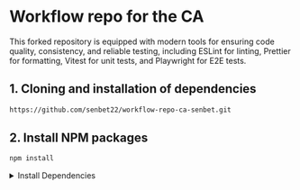 # Workflow repo for the CA

This forked repository is equipped with modern tools for ensuring code quality, consistency, and reliable testing, including ESLint for linting, Prettier for formatting, Vitest for unit tests, and Playwright for E2E tests.

## 1. Cloning and installation of dependencies
```bash
https://github.com/senbet22/workflow-repo-ca-senbet.git
```
## 2. Install NPM packages
```bash
npm install
```
<details>
  <summary>Install Dependencies</summary>
  
  To set up the project dependencies, run the following command:
  ```bash
Linting & Formatting
- ESLint
- Prettier
- Globals

Development Tools
- TailwindCSS
- Live Server
- dotenv
- Husky (for Git hooks)

Testing
- Playwright
- Vitest
- JSDOM

TypeScript Support
- Type definitions (`@types/node`)
